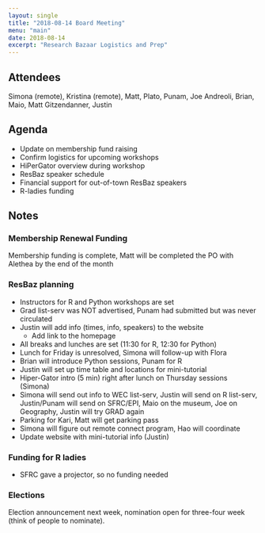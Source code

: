 ```yaml
---
layout: single
title: "2018-08-14 Board Meeting"
menu: "main"
date: 2018-08-14
excerpt: "Research Bazaar Logistics and Prep"
---
```



## Attendees
Simona (remote), Kristina (remote), Matt, Plato, Punam, Joe Andreoli, Brian, Maio, Matt Gitzendanner, Justin

## Agenda
- Update on membership fund raising
- Confirm logistics for upcoming workshops
- HiPerGator overview during workshop
- ResBaz speaker schedule
- Financial support for out-of-town ResBaz speakers
- R-ladies funding

## Notes

### Membership Renewal Funding

Membership funding is complete, Matt will be completed the PO with Alethea by the end of the month

### ResBaz planning
- Instructors for R and Python workshops are set
- Grad list-serv was NOT advertised, Punam had submitted but was never circulated
- Justin will add info (times, info, speakers) to the website
    - Add link to the homepage
- All breaks and lunches are set (11:30 for R, 12:30 for Python)
- Lunch for Friday is unresolved, Simona will follow-up with Flora
- Brian will introduce Python sessions, Punam for R
- Justin will set up time table and locations for mini-tutorial
- Hiper-Gator intro (5 min) right after lunch on Thursday sessions (Simona)
- Simona will send out info to WEC list-serv, Justin will send on R list-serv, Justin/Punam will send on SFRC/EPI, Maio on the museum, Joe on Geography, Justin will try GRAD again
- Parking for Kari, Matt will get parking pass
- Simona will figure out remote connect program, Hao will coordinate
- Update website with mini-tutorial info (Justin)
### Funding for R ladies
- SFRC gave a projector, so no funding needed

### Elections
Election announcement next week, nomination open for three-four week (think of people to nominate).
